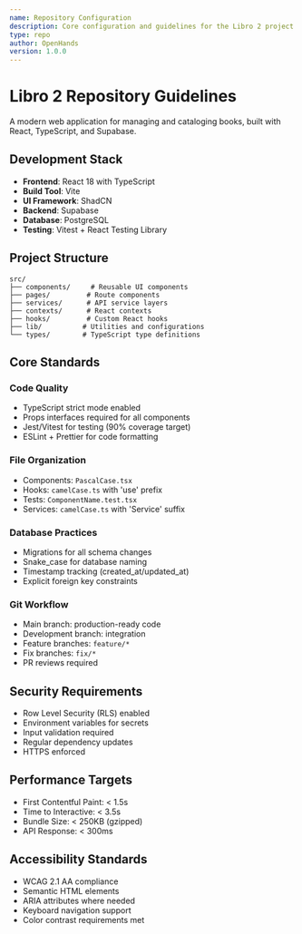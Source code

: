 ```yaml
---
name: Repository Configuration
description: Core configuration and guidelines for the Libro 2 project
type: repo
author: OpenHands
version: 1.0.0
---
```


# Libro 2 Repository Guidelines

A modern web application for managing and cataloging books, built with React, TypeScript, and Supabase.

## Development Stack

- **Frontend**: React 18 with TypeScript
- **Build Tool**: Vite
- **UI Framework**: ShadCN
- **Backend**: Supabase
- **Database**: PostgreSQL
- **Testing**: Vitest + React Testing Library

## Project Structure

```
src/
├── components/     # Reusable UI components
├── pages/         # Route components
├── services/      # API service layers
├── contexts/      # React contexts
├── hooks/         # Custom React hooks
├── lib/          # Utilities and configurations
└── types/        # TypeScript type definitions
```

## Core Standards

### Code Quality
- TypeScript strict mode enabled
- Props interfaces required for all components
- Jest/Vitest for testing (90% coverage target)
- ESLint + Prettier for code formatting

### File Organization
- Components: `PascalCase.tsx`
- Hooks: `camelCase.ts` with 'use' prefix
- Tests: `ComponentName.test.tsx`
- Services: `camelCase.ts` with 'Service' suffix

### Database Practices
- Migrations for all schema changes
- Snake_case for database naming
- Timestamp tracking (created_at/updated_at)
- Explicit foreign key constraints

### Git Workflow
- Main branch: production-ready code
- Development branch: integration
- Feature branches: `feature/*`
- Fix branches: `fix/*`
- PR reviews required

## Security Requirements

- Row Level Security (RLS) enabled
- Environment variables for secrets
- Input validation required
- Regular dependency updates
- HTTPS enforced

## Performance Targets

- First Contentful Paint: < 1.5s
- Time to Interactive: < 3.5s
- Bundle Size: < 250KB (gzipped)
- API Response: < 300ms

## Accessibility Standards

- WCAG 2.1 AA compliance
- Semantic HTML elements
- ARIA attributes where needed
- Keyboard navigation support
- Color contrast requirements met
